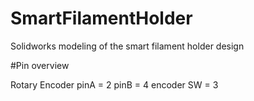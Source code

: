 # SmartFilamentHolder
Solidworks modeling of the smart filament holder design

#Pin overview

Rotary Encoder
pinA = 2
pinB = 4
encoder SW = 3
